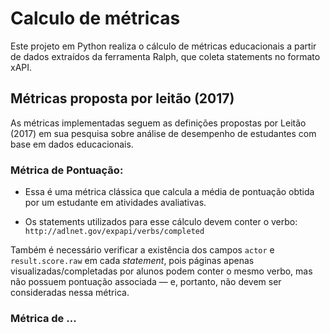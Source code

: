 # Calculo de métricas

Este projeto em Python realiza o cálculo de métricas educacionais a partir de dados extraídos da ferramenta Ralph, que coleta statements no formato xAPI.

## Métricas proposta por leitão (2017)

As métricas implementadas seguem as definições propostas por Leitão (2017) em sua pesquisa sobre análise de desempenho de estudantes com base em dados educacionais.

### Métrica de Pontuação:

- Essa é uma métrica clássica que calcula a média de pontuação obtida por um estudante em atividades avaliativas.

- Os statements utilizados para esse cálculo devem conter o verbo:
`http://adlnet.gov/expapi/verbs/completed`

Também é necessário verificar a existência dos campos `actor` e `result.score.raw` em cada *statement*, pois páginas apenas visualizadas/completadas por alunos podem conter o mesmo verbo, mas não possuem pontuação associada — e, portanto, não devem ser consideradas nessa métrica.

### Métrica de ...